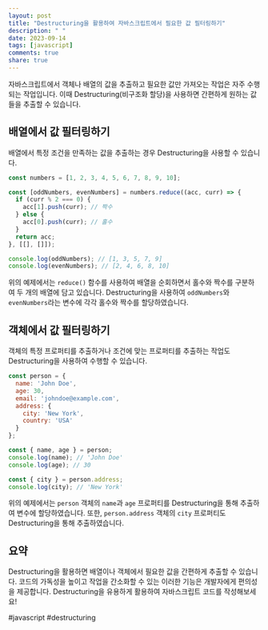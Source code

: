 ```yaml
---
layout: post
title: "Destructuring을 활용하여 자바스크립트에서 필요한 값 필터링하기"
description: " "
date: 2023-09-14
tags: [javascript]
comments: true
share: true
---
```


자바스크립트에서 객체나 배열의 값을 추출하고 필요한 값만 가져오는 작업은 자주 수행되는 작업입니다. 이때 Destructuring(비구조화 할당)을 사용하면 간편하게 원하는 값들을 추출할 수 있습니다. 

## 배열에서 값 필터링하기

배열에서 특정 조건을 만족하는 값을 추출하는 경우 Destructuring을 사용할 수 있습니다. 

```javascript
const numbers = [1, 2, 3, 4, 5, 6, 7, 8, 9, 10];

const [oddNumbers, evenNumbers] = numbers.reduce((acc, curr) => {
  if (curr % 2 === 0) {
    acc[1].push(curr); // 짝수
  } else {
    acc[0].push(curr); // 홀수
  }
  return acc;
}, [[], []]);

console.log(oddNumbers); // [1, 3, 5, 7, 9]
console.log(evenNumbers); // [2, 4, 6, 8, 10]
```

위의 예제에서는 `reduce()` 함수를 사용하여 배열을 순회하면서 홀수와 짝수를 구분하여 두 개의 배열에 담고 있습니다. Destructuring을 사용하여 `oddNumbers`와 `evenNumbers`라는 변수에 각각 홀수와 짝수를 할당하였습니다.

## 객체에서 값 필터링하기

객체의 특정 프로퍼티를 추출하거나 조건에 맞는 프로퍼티를 추출하는 작업도 Destructuring을 사용하여 수행할 수 있습니다.

```javascript
const person = {
  name: 'John Doe',
  age: 30,
  email: 'johndoe@example.com',
  address: {
    city: 'New York',
    country: 'USA'
  }
};

const { name, age } = person;
console.log(name); // 'John Doe'
console.log(age); // 30

const { city } = person.address;
console.log(city); // 'New York'
```

위의 예제에서는 `person` 객체의 `name`과 `age` 프로퍼티를 Destructuring을 통해 추출하여 변수에 할당하였습니다. 또한, `person.address` 객체의 `city` 프로퍼티도 Destructuring을 통해 추출하였습니다.

## 요약

Destructuring을 활용하면 배열이나 객체에서 필요한 값을 간편하게 추출할 수 있습니다. 코드의 가독성을 높이고 작업을 간소화할 수 있는 이러한 기능은 개발자에게 편의성을 제공합니다. Destructuring을 유용하게 활용하여 자바스크립트 코드를 작성해보세요!

#javascript #destructuring